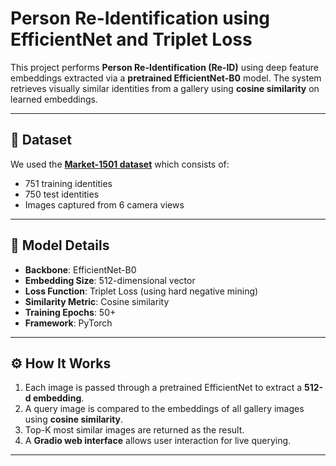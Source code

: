# Person Re-Identification using EfficientNet and Triplet Loss

This project performs **Person Re-Identification (Re-ID)** using deep feature embeddings extracted via a **pretrained EfficientNet-B0** model. The system retrieves visually similar identities from a gallery using **cosine similarity** on learned embeddings.

---

## 📁 Dataset

We used the **[Market-1501 dataset](https://github.com/zhunzhong07/Market-1501)** which consists of:
- 751 training identities
- 750 test identities
- Images captured from 6 camera views

---

## 🧠 Model Details

- **Backbone**: EfficientNet-B0
- **Embedding Size**: 512-dimensional vector
- **Loss Function**: Triplet Loss (using hard negative mining)
- **Similarity Metric**: Cosine similarity
- **Training Epochs**: 50+
- **Framework**: PyTorch

---

## ⚙️ How It Works

1. Each image is passed through a pretrained EfficientNet to extract a **512-d embedding**.
2. A query image is compared to the embeddings of all gallery images using **cosine similarity**.
3. Top-K most similar images are returned as the result.
4. A **Gradio web interface** allows user interaction for live querying.

---
